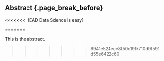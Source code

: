 ## Abstract {.page_break_before}
<<<<<<< HEAD
Data Science is easy?

=======

This is the abstract.
>>>>>>> 6941e524ece8f50c19f5710d9f591d55e6422c60
